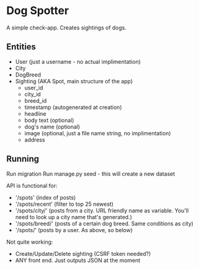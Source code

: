 # Dog Spotter
A simple check-app. Creates sightings of dogs.

## Entities
- User (just a username - no actual implimentation)
- City
- DogBreed
- Sighting (AKA Spot, main structure of the app)
    - user_id
    - city_id
    - breed_id
    - timestamp (autogenerated at creation)
    - headline
    - body text (optional)
    - dog's name (optional)
    - image (optional, just a file name string, no implimentation)
    - address

## Running
Run migration
Run manage.py seed - this will create a new dataset

API is functional for:
- '/spots' (index of posts)
- '/spots/recent' (filter to top 25 newest)
- '/spots/city/<cityname>' (posts from a city. URL friendly name as variable. You'll need to look up a city name that's generated.)
- '/spots/breed/<breedname>' (posts of a certain dog breed. Same conditions as city)
- '/spots/<username>' (posts by a user. As above, so below)

Not quite working:
- Create/Update/Delete sighting (CSRF token needed?)
- ANY front end. Just outputs JSON at the moment
